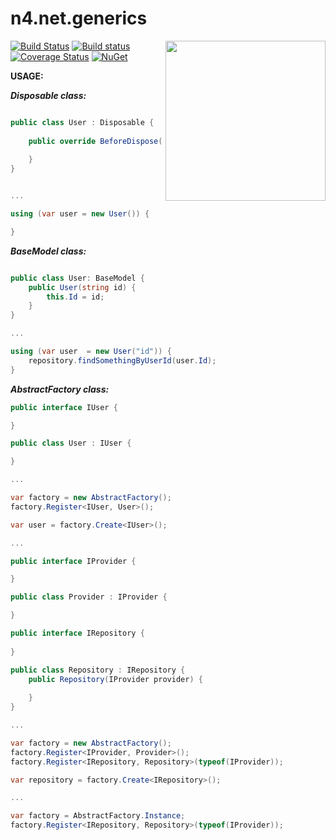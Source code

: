 # n4.net.generics
<a href="http://n4works.com" target="blank"><img align="right" width="256px" height="256px" src="http://n4works.com/imagens/favicon.ico"></a>


[![Build Status](https://travis-ci.org/N4Works/n4.net.generics.svg?branch=master)](https://travis-ci.org/N4Works/n4.net.generics)
[![Build status](https://ci.appveyor.com/api/projects/status/0l96a5ii9jueuuvk?svg=true)](https://ci.appveyor.com/project/tiagor87/n4-net-generics)
[![Coverage Status](https://coveralls.io/repos/github/N4Works/n4.net.generics/badge.svg?branch=master)](https://coveralls.io/github/N4Works/n4.net.generics?branch=master)
[![NuGet](https://img.shields.io/nuget/v/n4.net.generics.svg)](https://www.nuget.org/packages/N4.Net.Generics)


__USAGE:__

__*Disposable class:*__

```csharp

public class User : Disposable {
	
	public override BeforeDispose() {
	
	}
}


...

using (var user = new User()) {

}

```

__*BaseModel class:*__

```csharp

public class User: BaseModel {
	public User(string id) {
		this.Id = id;
	}
}

...

using (var user  = new User("id")) {
	repository.findSomethingByUserId(user.Id);
}
```

__*AbstractFactory class:*__

```csharp
public interface IUser {

}

public class User : IUser {

}

...

var factory = new AbstractFactory();
factory.Register<IUser, User>();

var user = factory.Create<IUser>();

...

public interface IProvider {

}

public class Provider : IProvider {

}

public interface IRepository {
	
}

public class Repository : IRepository {
	public Repository(IProvider provider) {
	
	}
}

...

var factory = new AbstractFactory();
factory.Register<IProvider, Provider>();
factory.Register<IRepository, Repository>(typeof(IProvider));

var repository = factory.Create<IRepository>();

...

var factory = AbstractFactory.Instance;
factory.Register<IRepository, Repository>(typeof(IProvider));

```
